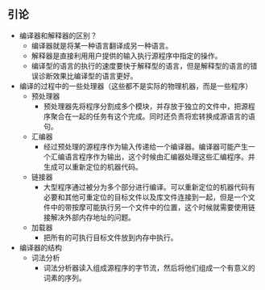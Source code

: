 ## 引论

+ 编译器和解释器的区别？
  + 编译器就是将某一种语言翻译成另一种语言。
  + 解释器是直接利用用户提供的输入执行源程序中指定的操作。
  + 编译型的语言的执行的速度要快于解释型的语言，但是解释型的语言的错误诊断效果比编译型的语言更好。
+ 编译的过程中的一些处理器（这些都不是实际的物理机器，而是一些程序）
  + 预处理器
    + 预处理器先将程序分割成多个模块，并存放于独立的文件中，把源程序聚合在一起的任务有这个完成。同时还负责将宏转换成源语言的语句。
  + 汇编器
    + 经过预处理的源程序作为输入传递给一个编译器。编译器可能产生一个汇编语言程序作为输出，这个时候由汇编器处理这些汇编程序。并生成可以重新定位的机器代码。
  + 链接器
    + 大型程序通过被分为多个部分进行编译。可以重新定位的机器代码有必要和其他可重定位的目标文件以及库文件连接到一起，但是一个文件中的带按摩可能执行另一个文件中的位置，这个时候就需要使用链接解决外部内存地址的问题。
  + 加载器
    + 把所有的可执行目标文件放到内存中执行。
+ 编译器的结构
  + 词法分析
    + 词法分析器读入组成源程序的字节流，然后将他们组成一个有意义的词素的序列。